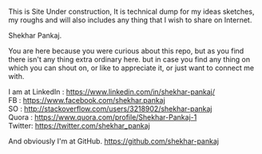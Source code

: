 This is Site Under construction,
It is technical dump for my ideas sketches, my roughs and will also includes any thing that I wish to share on Internet.

Shekhar Pankaj.

You are here because you were curious about this repo, but as you find there isn't any thing extra ordinary here.
but in case you find any thing on which you can shout on, or like to appreciate it, or just want to connect me with.

I am at 
LinkedIn : https://www.linkedin.com/in/shekhar-pankaj/                                                                                   
FB : https://www.facebook.com/shekhar.pankaj                                                                                                                                             
SO : http://stackoverflow.com/users/3218902/shekhar-pankaj                                                                   
Quora : https://www.quora.com/profile/Shekhar-Pankaj-1                                                      
Twitter: https://twitter.com/shekhar_pankaj                                        

And obviously I'm at GitHub. https://github.com/shekhar-pankaj

